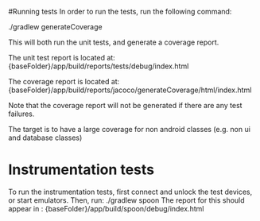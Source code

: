 #Running tests
In order to run the tests, run the following command:

./gradlew generateCoverage

This will both run the unit tests, and generate a coverage report.

The unit test report is located at:
{baseFolder}/app/build/reports/tests/debug/index.html

The coverage report is located at:
{baseFolder}/app/build/reports/jacoco/generateCoverage/html/index.html

Note that the coverage report will not be generated if there are any test failures.

The target is to have a large coverage for non android classes (e.g. non ui and database classes)

# Instrumentation tests

To run the instrumentation tests, first connect and unlock the test devices, or start emulators.
Then, run: ./gradlew spoon
The report for this should appear in : 
{baseFolder}/app/build/spoon/debug/index.html

